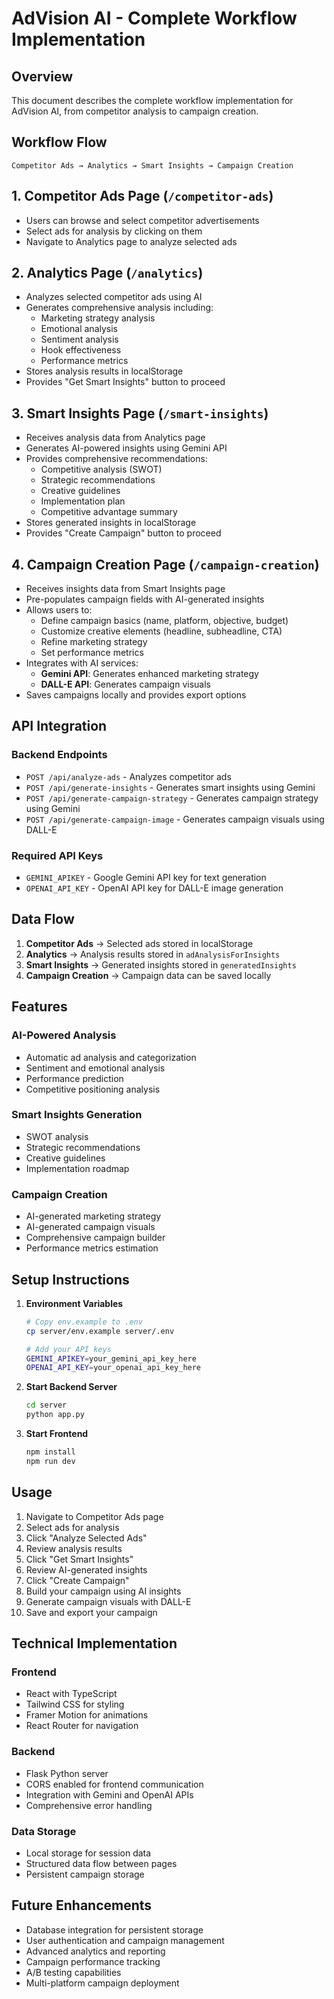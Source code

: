 # AdVision AI - Complete Workflow Implementation

## Overview
This document describes the complete workflow implementation for AdVision AI, from competitor analysis to campaign creation.

## Workflow Flow
```
Competitor Ads → Analytics → Smart Insights → Campaign Creation
```

## 1. Competitor Ads Page (`/competitor-ads`)
- Users can browse and select competitor advertisements
- Select ads for analysis by clicking on them
- Navigate to Analytics page to analyze selected ads

## 2. Analytics Page (`/analytics`)
- Analyzes selected competitor ads using AI
- Generates comprehensive analysis including:
  - Marketing strategy analysis
  - Emotional analysis
  - Sentiment analysis
  - Hook effectiveness
  - Performance metrics
- Stores analysis results in localStorage
- Provides "Get Smart Insights" button to proceed

## 3. Smart Insights Page (`/smart-insights`)
- Receives analysis data from Analytics page
- Generates AI-powered insights using Gemini API
- Provides comprehensive recommendations:
  - Competitive analysis (SWOT)
  - Strategic recommendations
  - Creative guidelines
  - Implementation plan
  - Competitive advantage summary
- Stores generated insights in localStorage
- Provides "Create Campaign" button to proceed

## 4. Campaign Creation Page (`/campaign-creation`)
- Receives insights data from Smart Insights page
- Pre-populates campaign fields with AI-generated insights
- Allows users to:
  - Define campaign basics (name, platform, objective, budget)
  - Customize creative elements (headline, subheadline, CTA)
  - Refine marketing strategy
  - Set performance metrics
- Integrates with AI services:
  - **Gemini API**: Generates enhanced marketing strategy
  - **DALL-E API**: Generates campaign visuals
- Saves campaigns locally and provides export options

## API Integration

### Backend Endpoints
- `POST /api/analyze-ads` - Analyzes competitor ads
- `POST /api/generate-insights` - Generates smart insights using Gemini
- `POST /api/generate-campaign-strategy` - Generates campaign strategy using Gemini
- `POST /api/generate-campaign-image` - Generates campaign visuals using DALL-E

### Required API Keys
- `GEMINI_APIKEY` - Google Gemini API key for text generation
- `OPENAI_API_KEY` - OpenAI API key for DALL-E image generation

## Data Flow
1. **Competitor Ads** → Selected ads stored in localStorage
2. **Analytics** → Analysis results stored in `adAnalysisForInsights`
3. **Smart Insights** → Generated insights stored in `generatedInsights`
4. **Campaign Creation** → Campaign data can be saved locally

## Features

### AI-Powered Analysis
- Automatic ad analysis and categorization
- Sentiment and emotional analysis
- Performance prediction
- Competitive positioning analysis

### Smart Insights Generation
- SWOT analysis
- Strategic recommendations
- Creative guidelines
- Implementation roadmap

### Campaign Creation
- AI-generated marketing strategy
- AI-generated campaign visuals
- Comprehensive campaign builder
- Performance metrics estimation

## Setup Instructions

1. **Environment Variables**
   ```bash
   # Copy env.example to .env
   cp server/env.example server/.env
   
   # Add your API keys
   GEMINI_APIKEY=your_gemini_api_key_here
   OPENAI_API_KEY=your_openai_api_key_here
   ```

2. **Start Backend Server**
   ```bash
   cd server
   python app.py
   ```

3. **Start Frontend**
   ```bash
   npm install
   npm run dev
   ```

## Usage

1. Navigate to Competitor Ads page
2. Select ads for analysis
3. Click "Analyze Selected Ads"
4. Review analysis results
5. Click "Get Smart Insights"
6. Review AI-generated insights
7. Click "Create Campaign"
8. Build your campaign using AI insights
9. Generate campaign visuals with DALL-E
10. Save and export your campaign

## Technical Implementation

### Frontend
- React with TypeScript
- Tailwind CSS for styling
- Framer Motion for animations
- React Router for navigation

### Backend
- Flask Python server
- CORS enabled for frontend communication
- Integration with Gemini and OpenAI APIs
- Comprehensive error handling

### Data Storage
- Local storage for session data
- Structured data flow between pages
- Persistent campaign storage

## Future Enhancements
- Database integration for persistent storage
- User authentication and campaign management
- Advanced analytics and reporting
- Campaign performance tracking
- A/B testing capabilities
- Multi-platform campaign deployment
